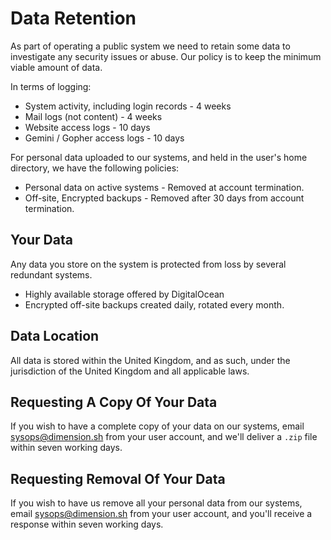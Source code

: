 # Data Retention

As part of operating a public system we need to retain some data to investigate any security issues or abuse. Our policy is to keep the minimum viable amount of data.

In terms of logging:

* System activity, including login records - 4 weeks
* Mail logs (not content) - 4 weeks
* Website access logs - 10 days
* Gemini / Gopher access logs - 10 days

For personal data uploaded to our systems, and held in the user's home directory, we have the following policies:

* Personal data on active systems - Removed at account termination.
* Off-site, Encrypted backups - Removed after 30 days from account termination.

## Your Data

Any data you store on the system is protected from loss by several redundant systems.

* Highly available storage offered by DigitalOcean
* Encrypted off-site backups created daily, rotated every month.

## Data Location

All data is stored within the United Kingdom, and as such, under the jurisdiction of the United Kingdom and all applicable laws.

## Requesting A Copy Of Your Data

If you wish to have a complete copy of your data on our systems, email [sysops@dimension.sh](mailto:sysops@dimension.sh) from your user account, and we'll deliver a `.zip` file within seven working days.

## Requesting Removal Of Your Data

If you wish to have us remove all your personal data from our systems, email [sysops@dimension.sh](mailto:sysops@dimension.sh) from your user account, and you'll receive a response within seven working days.
